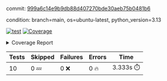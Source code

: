 commit: [999a6c14e9b9db88d407270bde30aeb75b0481b6](https://github.com/rcmdnk/hydra-utils/tree/999a6c14e9b9db88d407270bde30aeb75b0481b6)

condition: branch=main, os=ubuntu-latest, python_version=3.13

[![test](https://github.com/rcmdnk/hydra-utils/actions/workflows/test.yml/badge.svg)](https://github.com/rcmdnk/hydra-utils/actions/runs/15549717426)
<a href="https://github.com/rcmdnk/hydra-utils/blob/999a6c14e9b9db88d407270bde30aeb75b0481b6/README.md"><img alt="Coverage" src="https://img.shields.io/badge/Coverage-72%25-yellow.svg" /></a><details><summary>Coverage Report </summary><table><tr><th>File</th><th>Stmts</th><th>Miss</th><th>Cover</th><th>Missing</th></tr><tbody><tr><td colspan="5"><b>src/hydra_utils</b></td></tr><tr><td>&nbsp; &nbsp;<a href="https://github.com/rcmdnk/hydra-utils/blob/999a6c14e9b9db88d407270bde30aeb75b0481b6/src/hydra_utils/utils.py">utils.py</a></td><td>184</td><td>54</td><td>71%</td><td><a href="https://github.com/rcmdnk/hydra-utils/blob/999a6c14e9b9db88d407270bde30aeb75b0481b6/src/hydra_utils/utils.py#L12">12</a>, <a href="https://github.com/rcmdnk/hydra-utils/blob/999a6c14e9b9db88d407270bde30aeb75b0481b6/src/hydra_utils/utils.py#L20-L25">20&ndash;25</a>, <a href="https://github.com/rcmdnk/hydra-utils/blob/999a6c14e9b9db88d407270bde30aeb75b0481b6/src/hydra_utils/utils.py#L76-L78">76&ndash;78</a>, <a href="https://github.com/rcmdnk/hydra-utils/blob/999a6c14e9b9db88d407270bde30aeb75b0481b6/src/hydra_utils/utils.py#L84-L85">84&ndash;85</a>, <a href="https://github.com/rcmdnk/hydra-utils/blob/999a6c14e9b9db88d407270bde30aeb75b0481b6/src/hydra_utils/utils.py#L107">107</a>, <a href="https://github.com/rcmdnk/hydra-utils/blob/999a6c14e9b9db88d407270bde30aeb75b0481b6/src/hydra_utils/utils.py#L109">109</a>, <a href="https://github.com/rcmdnk/hydra-utils/blob/999a6c14e9b9db88d407270bde30aeb75b0481b6/src/hydra_utils/utils.py#L133">133</a>, <a href="https://github.com/rcmdnk/hydra-utils/blob/999a6c14e9b9db88d407270bde30aeb75b0481b6/src/hydra_utils/utils.py#L136-L137">136&ndash;137</a>, <a href="https://github.com/rcmdnk/hydra-utils/blob/999a6c14e9b9db88d407270bde30aeb75b0481b6/src/hydra_utils/utils.py#L154-L157">154&ndash;157</a>, <a href="https://github.com/rcmdnk/hydra-utils/blob/999a6c14e9b9db88d407270bde30aeb75b0481b6/src/hydra_utils/utils.py#L159-L160">159&ndash;160</a>, <a href="https://github.com/rcmdnk/hydra-utils/blob/999a6c14e9b9db88d407270bde30aeb75b0481b6/src/hydra_utils/utils.py#L175-L177">175&ndash;177</a>, <a href="https://github.com/rcmdnk/hydra-utils/blob/999a6c14e9b9db88d407270bde30aeb75b0481b6/src/hydra_utils/utils.py#L182-L184">182&ndash;184</a>, <a href="https://github.com/rcmdnk/hydra-utils/blob/999a6c14e9b9db88d407270bde30aeb75b0481b6/src/hydra_utils/utils.py#L197-L200">197&ndash;200</a>, <a href="https://github.com/rcmdnk/hydra-utils/blob/999a6c14e9b9db88d407270bde30aeb75b0481b6/src/hydra_utils/utils.py#L211-L214">211&ndash;214</a>, <a href="https://github.com/rcmdnk/hydra-utils/blob/999a6c14e9b9db88d407270bde30aeb75b0481b6/src/hydra_utils/utils.py#L216">216</a>, <a href="https://github.com/rcmdnk/hydra-utils/blob/999a6c14e9b9db88d407270bde30aeb75b0481b6/src/hydra_utils/utils.py#L241-L253">241&ndash;253</a>, <a href="https://github.com/rcmdnk/hydra-utils/blob/999a6c14e9b9db88d407270bde30aeb75b0481b6/src/hydra_utils/utils.py#L272">272</a>, <a href="https://github.com/rcmdnk/hydra-utils/blob/999a6c14e9b9db88d407270bde30aeb75b0481b6/src/hydra_utils/utils.py#L279">279</a>, <a href="https://github.com/rcmdnk/hydra-utils/blob/999a6c14e9b9db88d407270bde30aeb75b0481b6/src/hydra_utils/utils.py#L304">304</a>, <a href="https://github.com/rcmdnk/hydra-utils/blob/999a6c14e9b9db88d407270bde30aeb75b0481b6/src/hydra_utils/utils.py#L307-L310">307&ndash;310</a>, <a href="https://github.com/rcmdnk/hydra-utils/blob/999a6c14e9b9db88d407270bde30aeb75b0481b6/src/hydra_utils/utils.py#L314">314</a></td></tr><tr><td><b>TOTAL</b></td><td><b>195</b></td><td><b>54</b></td><td><b>72%</b></td><td>&nbsp;</td></tr></tbody></table></details>

| Tests | Skipped | Failures | Errors | Time |
| ----- | ------- | -------- | -------- | ------------------ |
| 10 | 0 :zzz: | 0 :x: | 0 :fire: | 3.333s :stopwatch: |

